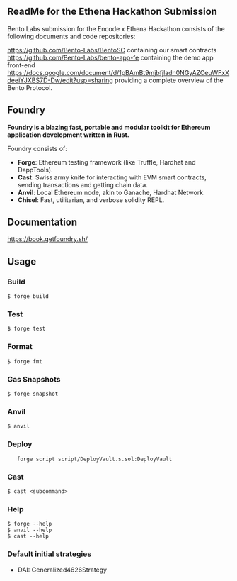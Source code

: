 ## ReadMe for the Ethena Hackathon Submission

Bento Labs submission for the Encode x Ethena Hackathon consists of the following documents and code repositories:

https://github.com/Bento-Labs/BentoSC containing our smart contracts
https://github.com/Bento-Labs/bento-app-fe containing the demo app front-end
https://docs.google.com/document/d/1pBAmBt9mjbfjladn0NGyAZCeuWFxXdeeiYJXBS7D-Dw/edit?usp=sharing providing a complete overview of the Bento Protocol.

## Foundry

**Foundry is a blazing fast, portable and modular toolkit for Ethereum application development written in Rust.**

Foundry consists of:

-   **Forge**: Ethereum testing framework (like Truffle, Hardhat and DappTools).
-   **Cast**: Swiss army knife for interacting with EVM smart contracts, sending transactions and getting chain data.
-   **Anvil**: Local Ethereum node, akin to Ganache, Hardhat Network.
-   **Chisel**: Fast, utilitarian, and verbose solidity REPL.

## Documentation

https://book.getfoundry.sh/

## Usage

### Build

```shell
$ forge build
```

### Test

```shell
$ forge test
```

### Format

```shell
$ forge fmt
```

### Gas Snapshots

```shell
$ forge snapshot
```

### Anvil

```shell
$ anvil
```

### Deploy

```shell
   forge script script/DeployVault.s.sol:DeployVault
```

### Cast

```shell
$ cast <subcommand>
```

### Help

```shell
$ forge --help
$ anvil --help
$ cast --help
```

### Default initial strategies
- DAI: Generalized4626Strategy

